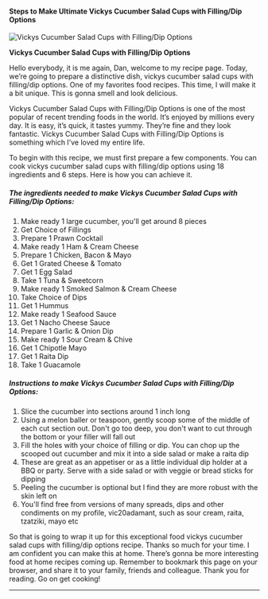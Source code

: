             

#### Steps to Make Ultimate Vickys Cucumber Salad Cups with Filling/Dip Options

![Vickys Cucumber Salad Cups with Filling/Dip Options](https://img-global.cpcdn.com/recipes/67636503/751x532cq70/vickys-cucumber-salad-cups-with-fillingdip-options-recipe-main-photo.jpg)

**Vickys Cucumber Salad Cups with Filling/Dip Options**

Hello everybody, it is me again, Dan, welcome to my recipe page. Today, we’re going to prepare a distinctive dish, vickys cucumber salad cups with filling/dip options. One of my favorites food recipes. This time, I will make it a bit unique. This is gonna smell and look delicious.

Vickys Cucumber Salad Cups with Filling/Dip Options is one of the most popular of recent trending foods in the world. It’s enjoyed by millions every day. It is easy, it’s quick, it tastes yummy. They’re fine and they look fantastic. Vickys Cucumber Salad Cups with Filling/Dip Options is something which I’ve loved my entire life.

To begin with this recipe, we must first prepare a few components. You can cook vickys cucumber salad cups with filling/dip options using 18 ingredients and 6 steps. Here is how you can achieve it.

##### The ingredients needed to make Vickys Cucumber Salad Cups with Filling/Dip Options:

1.  Make ready 1 large cucumber, you'll get around 8 pieces
2.  Get Choice of Fillings
3.  Prepare 1 Prawn Cocktail
4.  Make ready 1 Ham & Cream Cheese
5.  Prepare 1 Chicken, Bacon & Mayo
6.  Get 1 Grated Cheese & Tomato
7.  Get 1 Egg Salad
8.  Take 1 Tuna & Sweetcorn
9.  Make ready 1 Smoked Salmon & Cream Cheese
10.  Take Choice of Dips
11.  Get 1 Hummus
12.  Make ready 1 Seafood Sauce
13.  Get 1 Nacho Cheese Sauce
14.  Prepare 1 Garlic & Onion Dip
15.  Make ready 1 Sour Cream & Chive
16.  Get 1 Chipotle Mayo
17.  Get 1 Raita Dip
18.  Take 1 Guacamole

##### Instructions to make Vickys Cucumber Salad Cups with Filling/Dip Options:

1.  Slice the cucumber into sections around 1 inch long
2.  Using a melon baller or teaspoon, gently scoop some of the middle of each cut section out. Don't go too deep, you don't want to cut through the bottom or your filler will fall out
3.  Fill the holes with your choice of filling or dip. You can chop up the scooped out cucumber and mix it into a side salad or make a raita dip
4.  These are great as an appetiser or as a little individual dip holder at a BBQ or party. Serve with a side salad or with veggie or bread sticks for dipping
5.  Peeling the cucumber is optional but I find they are more robust with the skin left on
6.  You'll find free from versions of many spreads, dips and other condiments on my profile, vic20adamant, such as sour cream, raita, tzatziki, mayo etc

So that is going to wrap it up for this exceptional food vickys cucumber salad cups with filling/dip options recipe. Thanks so much for your time. I am confident you can make this at home. There’s gonna be more interesting food at home recipes coming up. Remember to bookmark this page on your browser, and share it to your family, friends and colleague. Thank you for reading. Go on get cooking!

* * *